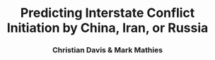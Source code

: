 <h1 align="center">Predicting Interstate Conflict Initiation by China, Iran, or Russia</h1>
<h3 align="center">Christian Davis & Mark Mathies</h3>
